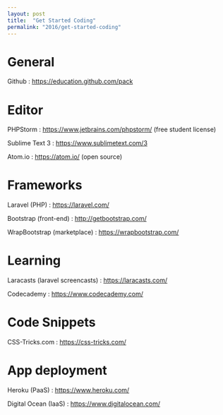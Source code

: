 ```yaml
---
layout: post
title:  "Get Started Coding"
permalink: "2016/get-started-coding"
---
```


# General

Github
: <https://education.github.com/pack>



# Editor

PHPStorm
: <https://www.jetbrains.com/phpstorm/> (free student license)

Sublime Text 3
: <https://www.sublimetext.com/3>

Atom.io
: <https://atom.io/> (open source)

# Frameworks

Laravel (PHP)
: <https://laravel.com/>

Bootstrap (front-end)
: <http://getbootstrap.com/>

WrapBootstrap (marketplace)
: <https://wrapbootstrap.com/>

# Learning

Laracasts (laravel screencasts)
: <https://laracasts.com/>

Codecademy
: <https://www.codecademy.com/>


# Code Snippets

CSS-Tricks.com
: <https://css-tricks.com/>



# App deployment

Heroku (PaaS)
: <https://www.heroku.com/>

Digital Ocean (IaaS)
: <https://www.digitalocean.com/>
